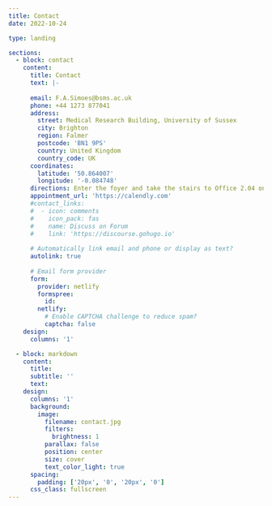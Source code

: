 ```yaml
---
title: Contact
date: 2022-10-24

type: landing

sections:
  - block: contact
    content:
      title: Contact
      text: |-
       
      email: F.A.Simoes@bsms.ac.uk
      phone: +44 1273 877041
      address:
        street: Medical Research Building, University of Sussex
        city: Brighton
        region: Falmer
        postcode: 'BN1 9PS'
        country: United Kingdom
        country_code: UK
      coordinates:
        latitude: '50.864007'
        longitude: '-0.084748'
      directions: Enter the foyer and take the stairs to Office 2.04 on Floor 2
      appointment_url: 'https://calendly.com'
      #contact_links:
      #  - icon: comments
      #    icon_pack: fas
      #    name: Discuss on Forum
      #    link: 'https://discourse.gohugo.io'
    
      # Automatically link email and phone or display as text?
      autolink: true
    
      # Email form provider
      form:
        provider: netlify
        formspree:
          id:
        netlify:
          # Enable CAPTCHA challenge to reduce spam?
          captcha: false
    design:
      columns: '1'

  - block: markdown
    content:
      title:
      subtitle: ''
      text:
    design:
      columns: '1'
      background:
        image: 
          filename: contact.jpg
          filters:
            brightness: 1
          parallax: false
          position: center
          size: cover
          text_color_light: true
      spacing:
        padding: ['20px', '0', '20px', '0']
      css_class: fullscreen
---
```

